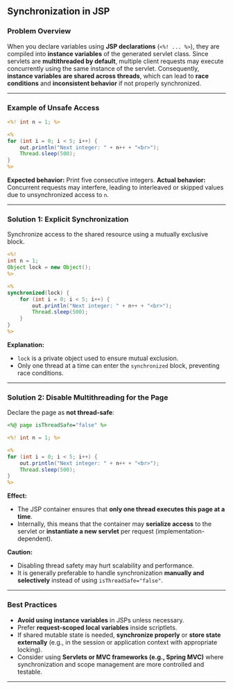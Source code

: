 ## Synchronization in JSP

### Problem Overview

When you declare variables using **JSP declarations** (`<%! ... %>`), they are compiled into **instance variables** of the generated servlet class. Since servlets are **multithreaded by default**, multiple client requests may execute concurrently using the same instance of the servlet. Consequently, **instance variables are shared across threads**, which can lead to **race conditions** and **inconsistent behavior** if not properly synchronized.

---

### Example of Unsafe Access

```jsp
<%! int n = 1; %>

<%
for (int i = 0; i < 5; i++) {
    out.println("Next integer: " + n++ + "<br>");
    Thread.sleep(500);
}
%>
```

**Expected behavior:** Print five consecutive integers.
**Actual behavior:** Concurrent requests may interfere, leading to interleaved or skipped values due to unsynchronized access to `n`.

---

### Solution 1: Explicit Synchronization

Synchronize access to the shared resource using a mutually exclusive block.

```jsp
<%! 
int n = 1; 
Object lock = new Object(); 
%>

<%
synchronized(lock) {
    for (int i = 0; i < 5; i++) {
        out.println("Next integer: " + n++ + "<br>");
        Thread.sleep(500);
    }
}
%>
```

**Explanation:**

* `lock` is a private object used to ensure mutual exclusion.
* Only one thread at a time can enter the `synchronized` block, preventing race conditions.

---

### Solution 2: Disable Multithreading for the Page

Declare the page as **not thread-safe**:

```jsp
<%@ page isThreadSafe="false" %>

<%! int n = 1; %>

<%
for (int i = 0; i < 5; i++) {
    out.println("Next integer: " + n++ + "<br>");
    Thread.sleep(500);
}
%>
```

**Effect:**

* The JSP container ensures that **only one thread executes this page at a time**.
* Internally, this means that the container may **serialize access** to the servlet or **instantiate a new servlet** per request (implementation-dependent).

**Caution:**

* Disabling thread safety may hurt scalability and performance.
* It is generally preferable to handle synchronization **manually and selectively** instead of using `isThreadSafe="false"`.

---

### Best Practices

* **Avoid using instance variables** in JSPs unless necessary.
* Prefer **request-scoped local variables** inside scriptlets.
* If shared mutable state is needed, **synchronize properly** or **store state externally** (e.g., in the session or application context with appropriate locking).
* Consider using **Servlets or MVC frameworks (e.g., Spring MVC)** where synchronization and scope management are more controlled and testable.

---